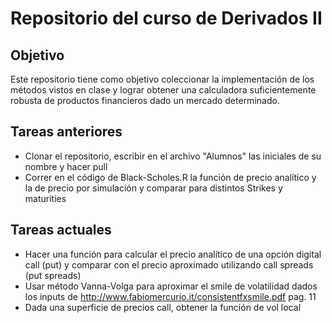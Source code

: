 # Repositorio del curso de Derivados II
## Objetivo
Este repositorio tiene como objetivo coleccionar la implementación de los métodos vistos en clase y lograr obtener una calculadora suficientemente robusta de productos financieros dado un mercado determinado.

## Tareas anteriores
 - Clonar el repositorio, escribir en el archivo "Alumnos" las iniciales de su nombre y hacer pull
  - Correr en el código de Black-Scholes.R la función de precio analítico y la de precio por simulación y comparar para distintos Strikes y maturities
  
## Tareas actuales
 - Hacer una función para calcular el precio analítico de una opción digital call (put) y comparar con el precio aproximado utilizando call spreads (put spreads)
 - Usar método Vanna-Volga para aproximar el smile de volatilidad dados los inputs de http://www.fabiomercurio.it/consistentfxsmile.pdf pag. 11
 - Dada una superficie de precios call, obtener la función de vol local 
